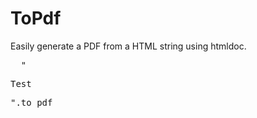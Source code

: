
# ToPdf

Easily generate a PDF from a HTML string using htmldoc.

<pre>
  "<html><head><title>Test</title></head><body><p>Test</p></body></html>".to_pdf
</pre>

